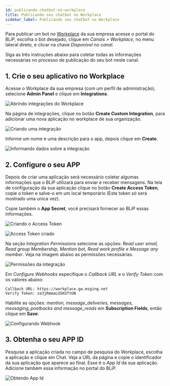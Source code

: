 ```yaml
---
id: publicando-chatbot-no-workplace
title: Publicando seu chatbot no Workplace
sidebar_label: Publicando seu chatbot no Workplace
---
```


Para publicar um bot no [Workplace](/docs/channels/workplace/o-que-e-workplace) da sua empresa acesse o portal do BLiP, escolha o bot desejado, clique em *Canais > Workplace*, no menu lateral direto, e clicar na chave *Disponível no canal*.

Siga as três instruções abaixo para coletar todas as informações necessárias no processo de publicação do seu bot neste canal.

## 1. Crie o seu aplicativo no Workplace

Acesse o Workplace da sua empresa (com um perfil de administração), selecione **Admin Panel** e clique em **Integrations**.

![Abrindo integrações do Workplace](/img/channels/workplace/workplace-publicando-chatbot-no-workplace-1.png)

Na página de integrações, clique no botão **Create Custom Integration**, para adicionar uma nova aplicação no workplace de sua organização.

![Criando uma integração](/img/channels/workplace/workplace-publicando-chatbot-no-workplace-2.png)

Informe um nome e uma descrição para o app, depois clique em **Create**.

![Informando dados sobre a integração](/img/channels/workplace/workplace-publicando-chatbot-no-workplace-3.png)

## 2. Configure o seu APP

Depois de criar uma aplicação será necessário coletar algumas informações que o BLiP utilizará para enviar e receber mensagens. Na tela de configuração da sua aplicação clique no botão **Create Access Token**, copie o token e salve-o em um local temporário (Este token só será mostrado uma unica vez).

Copie também o **App Secret**, você precisará fornecer ao BLiP essas informações.

![Criando o Access Token](/img/channels/workplace/workplace-publicando-chatbot-no-workplace-4.png)

![Access Token criado](/img/channels/workplace/workplace-publicando-chatbot-no-workplace-5.png)

Na seção *Integration Permissions* selecione as opções: *Read user email, Read group Membership, Mention bot, Read work profile e Message any member*. Veja na imagem abaixo as permissões necessárias.

![Permissões da integração](/img/channels/workplace/workplace-publicando-chatbot-no-workplace-6.png)

Em *Configure Webhooks* especifique o *Callback URL* e o *Verify Token* com os valores abaixo:

```
Callback URL: https://workplace.gw.msging.net
Verify Token: ze3jRmmaLU5KUTtUN
```

Habilite as opções: *mention, message_deliveries, messages, messaging_postbacks and message_reads* em **Subscription Fields**, então clique em **Save**.

![Configurando Webhook](/img/channels/workplace/workplace-publicando-chatbot-no-workplace-7.png)

## 3. Obtenha o seu APP ID

Pesquise a aplicação criada no campo de pesquisa do Workplace, escolha a aplicação e clique em Chat. ​Veja a URL da página e copie o identificador da sua aplicação que aparece ao final. Esse é o *App Id* da sua aplicação. Adicione também essa informação no portal do BLiP.

![Obtendo App Id](/img/channels/workplace/workplace-publicando-chatbot-no-workplace-8.png)
